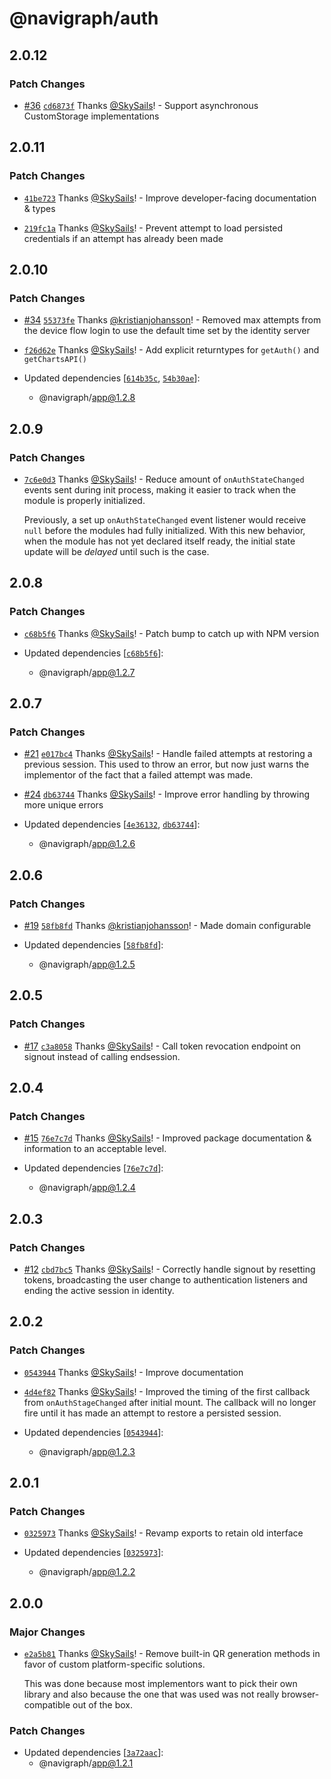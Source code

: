 # @navigraph/auth

## 2.0.12

### Patch Changes

- [#36](https://github.com/Navigraph/navigraph-js-sdk/pull/36) [`cd6873f`](https://github.com/Navigraph/navigraph-js-sdk/commit/cd6873f6faca9de47aca491e62870cba038a184f) Thanks [@SkySails](https://github.com/SkySails)! - Support asynchronous CustomStorage implementations

## 2.0.11

### Patch Changes

- [`41be723`](https://github.com/Navigraph/navigraph-js-sdk/commit/41be723002f665a7caa888208269f3842cbb6a66) Thanks [@SkySails](https://github.com/SkySails)! - Improve developer-facing documentation & types

* [`219fc1a`](https://github.com/Navigraph/navigraph-js-sdk/commit/219fc1aa2c9b09a4a093568a07a0e21fcc2a2bba) Thanks [@SkySails](https://github.com/SkySails)! - Prevent attempt to load persisted credentials if an attempt has already been made

## 2.0.10

### Patch Changes

- [#34](https://github.com/Navigraph/navigraph-js-sdk/pull/34) [`55373fe`](https://github.com/Navigraph/navigraph-js-sdk/commit/55373fe6caf031f2cd6ff39d638a4c801dc017b4) Thanks [@kristianjohansson](https://github.com/kristianjohansson)! - Removed max attempts from the device flow login to use the default time set by the identity server

* [`f26d62e`](https://github.com/Navigraph/navigraph-js-sdk/commit/f26d62e6401cf27b8557734ecb81b67937738bcc) Thanks [@SkySails](https://github.com/SkySails)! - Add explicit returntypes for `getAuth()` and `getChartsAPI()`

* Updated dependencies [[`614b35c`](https://github.com/Navigraph/navigraph-js-sdk/commit/614b35c9c77293133180880ca0e7d5bc446e3040), [`54b30ae`](https://github.com/Navigraph/navigraph-js-sdk/commit/54b30ae2fe43958ce25b6b61f0d34c9983b6ca0d)]:
  - @navigraph/app@1.2.8

## 2.0.9

### Patch Changes

- [`7c6e0d3`](https://github.com/Navigraph/navigraph-js-sdk/commit/7c6e0d3c35986a96c669fe22117cbef75723d7c9) Thanks [@SkySails](https://github.com/SkySails)! - Reduce amount of `onAuthStateChanged` events sent during init process, making it easier to track when the module is properly initialized.

  Previously, a set up `onAuthStateChanged` event listener would receive `null` before the modules had fully initialized. With this new behavior, when the module has not yet declared itself ready, the initial state update will be _delayed_ until such is the case.

## 2.0.8

### Patch Changes

- [`c68b5f6`](https://github.com/Navigraph/navigraph-js-sdk/commit/c68b5f609d1026a31019c50a1edca81cca711af9) Thanks [@SkySails](https://github.com/SkySails)! - Patch bump to catch up with NPM version

- Updated dependencies [[`c68b5f6`](https://github.com/Navigraph/navigraph-js-sdk/commit/c68b5f609d1026a31019c50a1edca81cca711af9)]:
  - @navigraph/app@1.2.7

## 2.0.7

### Patch Changes

- [#21](https://github.com/Navigraph/navigraph-js-sdk/pull/21) [`e017bc4`](https://github.com/Navigraph/navigraph-js-sdk/commit/e017bc45c64fe80e65ed7606747eb6f3d8ca68b1) Thanks [@SkySails](https://github.com/SkySails)! - Handle failed attempts at restoring a previous session. This used to throw an error, but now just warns the implementor of the fact that a failed attempt was made.

* [#24](https://github.com/Navigraph/navigraph-js-sdk/pull/24) [`db63744`](https://github.com/Navigraph/navigraph-js-sdk/commit/db637448dfcbefc0ad8d11fc76a18ed2bff8f6b0) Thanks [@SkySails](https://github.com/SkySails)! - Improve error handling by throwing more unique errors

* Updated dependencies [[`4e36132`](https://github.com/Navigraph/navigraph-js-sdk/commit/4e36132bdd1a0aae1ef428ff32553c7b656ae85d), [`db63744`](https://github.com/Navigraph/navigraph-js-sdk/commit/db637448dfcbefc0ad8d11fc76a18ed2bff8f6b0)]:
  - @navigraph/app@1.2.6

## 2.0.6

### Patch Changes

- [#19](https://github.com/Navigraph/navigraph-js-sdk/pull/19) [`58fb8fd`](https://github.com/Navigraph/navigraph-js-sdk/commit/58fb8fd8a9da0301a7a67a787f69c83b9ce171a6) Thanks [@kristianjohansson](https://github.com/kristianjohansson)! - Made domain configurable

- Updated dependencies [[`58fb8fd`](https://github.com/Navigraph/navigraph-js-sdk/commit/58fb8fd8a9da0301a7a67a787f69c83b9ce171a6)]:
  - @navigraph/app@1.2.5

## 2.0.5

### Patch Changes

- [#17](https://github.com/Navigraph/navigraph-js-sdk/pull/17) [`c3a8058`](https://github.com/Navigraph/navigraph-js-sdk/commit/c3a8058a846c6a79cd9a9af8a01f6598fccf4d06) Thanks [@SkySails](https://github.com/SkySails)! - Call token revocation endpoint on signout instead of calling endsession.

## 2.0.4

### Patch Changes

- [#15](https://github.com/Navigraph/navigraph-js-sdk/pull/15) [`76e7c7d`](https://github.com/Navigraph/navigraph-js-sdk/commit/76e7c7d91a6b19d6040dc5b87561e8ecde6a6af2) Thanks [@SkySails](https://github.com/SkySails)! - Improved package documentation & information to an acceptable level.

- Updated dependencies [[`76e7c7d`](https://github.com/Navigraph/navigraph-js-sdk/commit/76e7c7d91a6b19d6040dc5b87561e8ecde6a6af2)]:
  - @navigraph/app@1.2.4

## 2.0.3

### Patch Changes

- [#12](https://github.com/Navigraph/sdk/pull/12) [`cbd7bc5`](https://github.com/Navigraph/sdk/commit/cbd7bc5b6df32301fcaa217e221d158b7b268b8d) Thanks [@SkySails](https://github.com/SkySails)! - Correctly handle signout by resetting tokens, broadcasting the user change to authentication listeners and ending the active session in identity.

## 2.0.2

### Patch Changes

- [`0543944`](https://github.com/Navigraph/sdk/commit/0543944fce3a7a1b7824763336e8072d8f3bb17d) Thanks [@SkySails](https://github.com/SkySails)! - Improve documentation

* [`4d4ef82`](https://github.com/Navigraph/sdk/commit/4d4ef82f9e285877fbbd57715b9c4be62bb88c71) Thanks [@SkySails](https://github.com/SkySails)! - Improved the timing of the first callback from `onAuthStageChanged` after initial mount. The callback will no longer fire until it has made an attempt to restore a persisted session.

* Updated dependencies [[`0543944`](https://github.com/Navigraph/sdk/commit/0543944fce3a7a1b7824763336e8072d8f3bb17d)]:
  - @navigraph/app@1.2.3

## 2.0.1

### Patch Changes

- [`0325973`](https://github.com/Navigraph/sdk/commit/03259735f5627a6a405d527dd3ed80f0a42311b1) Thanks [@SkySails](https://github.com/SkySails)! - Revamp exports to retain old interface

- Updated dependencies [[`0325973`](https://github.com/Navigraph/sdk/commit/03259735f5627a6a405d527dd3ed80f0a42311b1)]:
  - @navigraph/app@1.2.2

## 2.0.0

### Major Changes

- [`e2a5b81`](https://github.com/Navigraph/sdk/commit/e2a5b819e061ff566ef05fef35a9ef994a035399) Thanks [@SkySails](https://github.com/SkySails)! - Remove built-in QR generation methods in favor of custom platform-specific solutions.

  This was done because most implementors want to pick their own library and also because the one that was used was not really browser-compatible out of the box.

### Patch Changes

- Updated dependencies [[`3a72aac`](https://github.com/Navigraph/sdk/commit/3a72aacd984c8e0ca83e7209e088d57941c72f2e)]:
  - @navigraph/app@1.2.1
